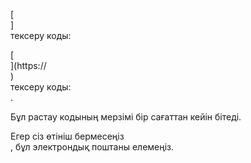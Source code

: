 [<br host>] <br action> тексеру коды: <br code>

[<br host>](https://<br host>) <br action> тексеру коды: <br code>.

Бұл растау кодының мерзімі бір сағаттан кейін бітеді.

Егер сіз өтініш бермесеңіз <br action>, бұл электрондық поштаны елемеңіз.